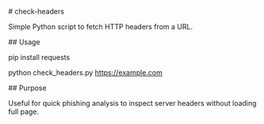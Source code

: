 \# check-headers



Simple Python script to fetch HTTP headers from a URL.



\## Usage

pip install requests

python check\_headers.py https://example.com



\## Purpose

Useful for quick phishing analysis to inspect server headers without loading full page.

